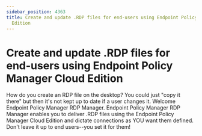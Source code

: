 ```yaml
---
sidebar_position: 4363
title: Create and update .RDP files for end-users using Endpoint Policy Manager Cloud
  Edition
---
```


# Create and update .RDP files for end-users using Endpoint Policy Manager Cloud Edition

How do you create an RDP file on the desktop? You could just "copy it there" but then it's not kept up to date if a user changes it. Welcome Endpoint Policy Manager RDP Manager. Endpoint Policy Manager RDP Manager enables you to deliver .RDP files using the Endpoint Policy Manager Cloud Edition and dictate connections as YOU want them defined. Don't leave it up to end users--you set it for them!